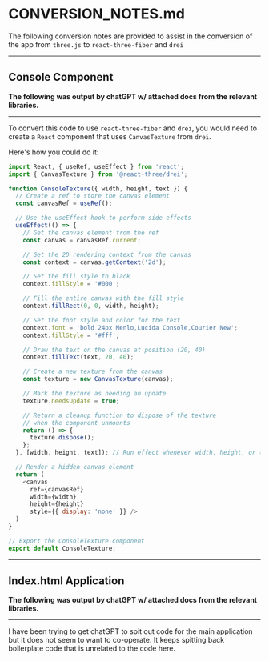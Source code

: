 # CONVERSION_NOTES.md

The following conversion notes are provided to assist 
in the conversion of the app from `three.js` to `react-three-fiber` and `drei`

------------------------

## Console Component
**The following was output by chatGPT w/ attached docs from the relevant libraries.**

------------------------

To convert this code to use `react-three-fiber` and `drei`, you would need to create a `React` component that uses `CanvasTexture` from `drei`.

Here's how you could do it:

```js
import React, { useRef, useEffect } from 'react';
import { CanvasTexture } from '@react-three/drei';

function ConsoleTexture({ width, height, text }) {
  // Create a ref to store the canvas element
  const canvasRef = useRef();

  // Use the useEffect hook to perform side effects
  useEffect(() => {
    // Get the canvas element from the ref
    const canvas = canvasRef.current;

    // Get the 2D rendering context from the canvas
    const context = canvas.getContext('2d');

    // Set the fill style to black
    context.fillStyle = '#000';

    // Fill the entire canvas with the fill style
    context.fillRect(0, 0, width, height);

    // Set the font style and color for the text
    context.font = 'bold 24px Menlo,Lucida Console,Courier New';
    context.fillStyle = '#fff';

    // Draw the text on the canvas at position (20, 40)
    context.fillText(text, 20, 40);

    // Create a new texture from the canvas
    const texture = new CanvasTexture(canvas);

    // Mark the texture as needing an update
    texture.needsUpdate = true;

    // Return a cleanup function to dispose of the texture
    // when the component unmounts
    return () => {
      texture.dispose();
    };
  }, [width, height, text]); // Run effect whenever width, height, or text changes

  // Render a hidden canvas element
  return (
    <canvas
      ref={canvasRef}
      width={width}
      height={height}
      style={{ display: 'none' }} />
  )
}

// Export the ConsoleTexture component
export default ConsoleTexture;
```

------------------------

## Index.html Application
**The following was output by chatGPT w/ attached docs from the relevant libraries.**

------------------------

I have been trying to get chatGPT to spit out code for the main application but it does not seem to want to co-operate. It keeps spitting back boilerplate code that is unrelated to the code here.
